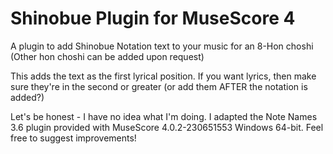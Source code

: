 # Shinobue Plugin for MuseScore 4

A plugin to add Shinobue Notation text to your music for an 8-Hon choshi
(Other hon choshi can be added upon request)

This adds the text as the first lyrical position. If you want lyrics, then make sure they're in the second or greater (or add them AFTER the notation is added?)

Let's be honest - I have no idea what I'm doing. I adapted the Note Names 3.6 plugin provided with MuseScore 4.0.2-230651553 Windows 64-bit. Feel free to suggest improvements!
